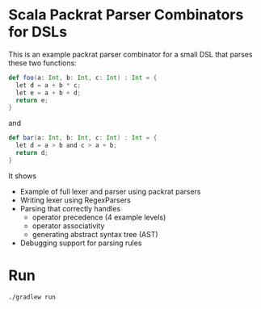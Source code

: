 # Scala Packrat Parser Combinators for DSLs

This is an example packrat parser combinator for a small DSL that parses these two functions:

```scala
def foo(a: Int, b: Int, c: Int) : Int = {
  let d = a + b * c;
  let e = a + b + d;
  return e;
}
```
and
```scala
def bar(a: Int, b: Int, c: Int) : Int = {
  let d = a > b and c > a + b;
  return d;
}
```

It shows

* Example of full lexer and parser using packrat parsers
* Writing lexer using RegexParsers
* Parsing that correctly handles
  * operator precedence (4 example levels)
  * operator associativity
  * generating abstract syntax tree (AST)
* Debugging support for parsing rules

# Run

```bash
./gradlew run
```


